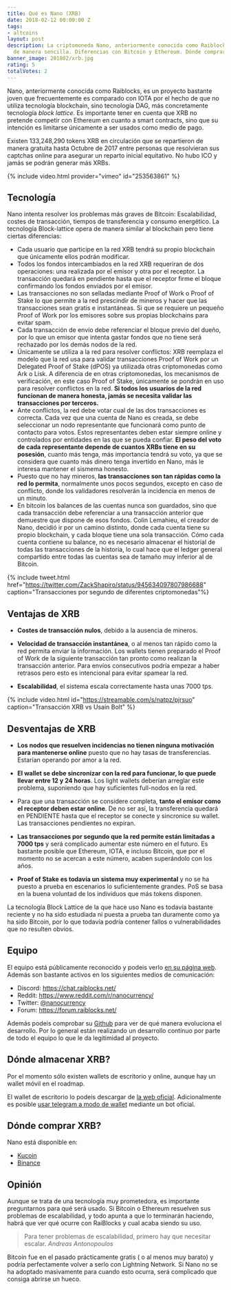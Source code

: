 ```yaml
---
title: Qué es Nano (XRB)
date: 2018-02-12 00:00:00 Z
tags:
- altcoins
layout: post
description: La criptomoneda Nano, anteriormente conocida como Raiblocks, XRB explicada
  de manera sencilla. Diferencias con Bitcoin y Ethereum. Dónde comprar y guardar.
banner_image: 201802/xrb.jpg
rating: 5
totalVotes: 2
---
```


Nano, anteriormente conocida como Raiblocks, es un proyecto bastante joven que frecuentemente es comparado con IOTA por el hecho de que no utiliza tecnología blockchain, sino tecnología DAG, más concretamente tecnología *block lattice*. Es importante tener en cuenta que XRB no pretende competir con Ethereum en cuanto a smart contracts, sino que su intención es limitarse únicamente a ser usados como medio de pago.

<!--more-->

Existen 133,248,290 tokens XRB en circulación que se repartieron de manera gratuita hasta Octubre de 2017 entre personas que resolvieran sus captchas online para asegurar un reparto inicial equitativo. No hubo ICO y jamás se podrán generar más XRBs.

{% include video.html provider="vimeo" id="253563861" %}

## Tecnología

Nano intenta resolver los problemas más graves de Bitcoin: Escalabilidad, costes de transacción, tiempos de transferencia y consumo energético. La tecnología Block-lattice opera de manera similar al blockchain pero tiene ciertas diferencias:

* Cada usuario que participe en la red XRB tendrá su propio blockchain que únicamente ellos podrán modificar.
* Todos los fondos intercambiados en la red XRB requeriran de dos operaciones: una realizada por el emisor y otra por el receptor. La transacción quedará en pendiente hasta que el receptor firme el bloque confirmando los fondos envíados por el emisor.
* Las transacciones no son selladas mediante Proof of Work o Proof of Stake lo que permite a la red prescindir de mineros y hacer que las transacciones sean gratis e instantáneas. Si que se requiere un pequeño Proof of Work por los emisores sobre sus propias blockchains para evitar spam.
* Cada transacción de envío debe referenciar el bloque previo del dueño, por lo que un emisor que intenta gastar fondos que no tiene será rechazado por los demás nodos de la red.
* Únicamente se utiliza a la red para resolver conflictos: XRB reemplaza el modelo que la red usa para validar transacciones Proof of Work por un Delegated Proof of Stake (dPOS) ya utilizada otras criptomonedas como Ark o Lisk. A diferencia de en otras criptomonedas, los mecanismos de verificación, en este caso Proof of Stake, únicamente se pondrán en uso para resolver conflictos en la red. **Si todos los usuarios de la red funcionan de manera honesta, jamás se necesita validar las transacciones por terceros.**
* Ante conflictos, la red debe votar cual de las dos transacciones es correcta. Cada vez que una cuenta de Nano es creada, se debe seleccionar un nodo representante que funcionará como punto de contacto para votos. Estos representantes deben estar siempre online y controlados por entidades en las que se pueda confiar. **El peso del voto de cada representante depende de cuantos XRBs tiene en su posesión**, cuanto más tenga, más importancia tendrá su voto, ya que se considera que cuanto más dinero tenga invertido en Nano, más le interesa mantener el sismema honesto.
* Puesto que no hay mineros, **las transacciones son tan rápidas como la red lo permita**, normalmente unos pocos segundos, excepto en caso de conflicto, donde los validadores resolverán la incidencia en menos de un minuto.
* En bitcoin los balances de las cuentas nunca son guardados, sino que cada transacción debe referenciar a una transacción anterior que demuestre que dispone de esos fondos. Colin Lemahieu, el creador de Nano, decidió ir por un camino distinto, donde cada cuenta tiene su propio blockchain, y cada bloque tiene una sola transacción. Cómo cada cuenta contiene su balance, no es necesario almacenar el historial de todas las transacciones de la historia, lo cual hace que el ledger general compartido entre todas las cuentas sea de tamaño muy inferior al de Bitcoin.

{% include tweet.html href="https://twitter.com/ZackShapiro/status/945634097807986688" caption="Transacciones por segundo de diferentes criptomonedas"%}

## Ventajas de XRB

- **Costes de transacción nulos**, debido a la ausencia de mineros.

- **Velocidad de transacción instantánea**, o al menos tan rápido como la red permita enviar la información. Los wallets tienen preparado el Proof of Work de la siguiente transacción tan pronto como realizan la transacción anterior. Para envíos consecutivos podría empezar a haber retrasos pero esto es intencional para evitar spamear la red.

- **Escalabilidad**, el sistema escala correctamente hasta unas 7000 tps.

{% include video.html id="https://streamable.com/s/natpz/pjrsuo" caption="Transacción XRB vs Usain Bolt" %}

## Desventajas de XRB

- **Los nodos que resuelven incidencias no tienen ninguna motivación para mantenerse online** puesto que no hay tasas de transferencias. Estarían operando por amor a la red.

- **El wallet se debe sincronizar con la red para funcionar, lo que puede llevar entre 12 y 24 horas**. Los light wallets deberían arreglar este problema, suponiendo que hay suficientes full-nodos en la red.

- Para que una transacción se considere completa, **tanto el emisor como el receptor deben estar online**. De no ser así, la transferencia quedará en PENDIENTE hasta que el receptor se conecte y sincronice su wallet. Las transacciones pendientes no expiran.

- **Las transacciones por segundo que la red permite están limitadas a 7000 tps** y será complicado aumentar este número en el futuro. Es bastante posible que Ethereum, IOTA, e incluso Bitcoin, que por el momento no  se acercan a este número, acaben superándolo con los años.

- **Proof of Stake es todavía un sistema muy experimental** y no se ha puesto a prueba en escenarios lo suficientemente grandes. PoS se basa en la buena voluntad de los individuos que más tokens disponen.

La tecnología Block Lattice de la que hace uso Nano es todavía bastante reciente y no ha sido estudiada ni puesta a prueba tan duramente como ya ha sido Bitcoin, por lo que todavía podría contener fallos o vulnerabilidades que no resulten obvios.

## Equipo

El equipo está públicamente reconocido y podeis verlo <a rel="nofollow" href="https://nano.org/en/team/">en su página web</a>. Además son bastante activos en los siguientes medios de comunicación:

- Discord: <a rel="nofollow" href="https://chat.raiblocks.net/">https://chat.raiblocks.net/</a>
- Reddit: <a rel="nofollow" href="https://www.reddit.com/r/nanocurrency/">https://www.reddit.com/r/nanocurrency/</a>
- Twitter: <a rel="nofollow" href="https://twitter.com/nanocurrency">@nanocurrency</a>
- Forum: <a rel="nofollow" href="https://forum.raiblocks.net/">https://forum.raiblocks.net/</a>

Además podeis comprobar su <a rel="nofollow" href="https://github.com/clemahieu/raiblocks/commits/master">Github</a> para ver de qué manera evoluciona el desarrollo. Por lo general están realizando un desarrollo continuo por parte de todo el equipo lo que le da legitimidad al proyecto.

## Dónde almacenar XRB?

Por el momento sólo existen wallets de escritorio y online, aunque hay un wallet móvil en el roadmap.

El wallet de escritorio lo podeis descargar de <a rel="nofollow" href="https://raiblocks.net/">la web oficial</a>. Adicionalmente es posible <a rel="nofollow" href="https://t.me/RaiWalletBot">usar telegram a modo de wallet</a> mediante un bot oficial.

## Dónde comprar XRB?

Nano está disponible en:

- <a rel="nofollow" href="https://www.kucoin.com">Kucoin</a>
- <a rel="nofollow" href="https://accounts.binance.com/es/register?ref=11317062">Binance</a>

## Opinión

Aunque se trata de una tecnología muy prometedora, es importante preguntarnos para qué será usado. Si Bitcoin o Ethereum resuelven sus problemas de escalabilidad, y todo apunta a que lo terminarán haciendo, habrá que ver qué ocurre con RaiBlocks y cual acaba siendo su uso.


> Para tener problemas de escalabilidad, primero hay que necesitar escalar. <cite>Andreas Antonopoulos</cite>

Bitcoin fue en el pasado prácticamente gratis ( o al menos muy barato) y podría perfectamente volver a serlo con Lightning Network. Si Nano no se ha adoptado masivamente para cuando esto ocurra, será complicado que consiga abrirse un hueco.

